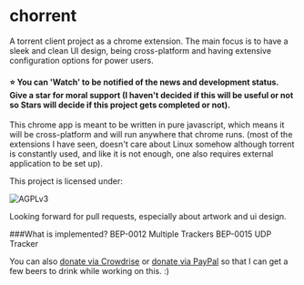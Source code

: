 chorrent
=========

A torrent client project as a chrome extension. The main focus is to have a sleek and clean UI design, being cross-platform and having extensive configuration options for power users.

#### :star: You can 'Watch' to be notified of the news and development status. Give a star for moral support (I haven't decided if this will be useful or not so Stars will decide if this project gets completed or not).

This chrome app is meant to be written in pure javascript, which means it will be cross-platform and will run anywhere that chrome runs. (most of the extensions I have seen, doesn't care about Linux somehow although torrent is constantly used, and like it is not enough, one also requires external application to be set up).

This project is licensed under:

![AGPLv3](https://raw2.github.com/metherealone/chorrent/master/res/icon/agplv3-155x51.png)

Looking forward for pull requests, especially about artwork and ui design.

###What is implemented?
BEP-0012 Multiple Trackers
BEP-0015 UDP Tracker

You can also [donate via Crowdrise](http://www.crowdrise.com/ChorrentClientAppChrome/fundraiser/tghosgor) or [donate via PayPal](https://www.paypal.com/cgi-bin/webscr?cmd=_s-xclick&hosted_button_id=TR52EYN5SPZQS) so that I can get a few beers to drink while working on this. :)
